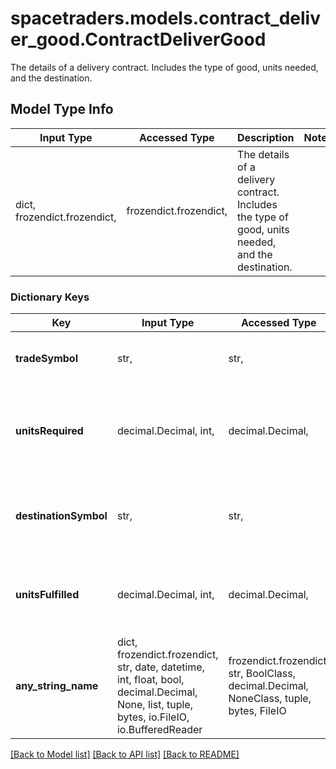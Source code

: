 # spacetraders.models.contract_deliver_good.ContractDeliverGood

The details of a delivery contract. Includes the type of good, units needed, and the destination.

## Model Type Info
Input Type | Accessed Type | Description | Notes
------------ | ------------- | ------------- | -------------
dict, frozendict.frozendict,  | frozendict.frozendict,  | The details of a delivery contract. Includes the type of good, units needed, and the destination. | 

### Dictionary Keys
Key | Input Type | Accessed Type | Description | Notes
------------ | ------------- | ------------- | ------------- | -------------
**tradeSymbol** | str,  | str,  | The symbol of the trade good to deliver. | 
**unitsRequired** | decimal.Decimal, int,  | decimal.Decimal,  | The number of units that need to be delivered on this contract. | 
**destinationSymbol** | str,  | str,  | The destination where goods need to be delivered. | 
**unitsFulfilled** | decimal.Decimal, int,  | decimal.Decimal,  | The number of units fulfilled on this contract. | 
**any_string_name** | dict, frozendict.frozendict, str, date, datetime, int, float, bool, decimal.Decimal, None, list, tuple, bytes, io.FileIO, io.BufferedReader | frozendict.frozendict, str, BoolClass, decimal.Decimal, NoneClass, tuple, bytes, FileIO | any string name can be used but the value must be the correct type | [optional]

[[Back to Model list]](../../README.md#documentation-for-models) [[Back to API list]](../../README.md#documentation-for-api-endpoints) [[Back to README]](../../README.md)

